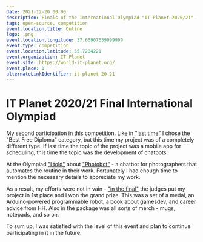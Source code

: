 ```yaml
---
date: 2021-12-20 00:00
description: Finals of the International Olympiad "IT Planet 2020/21". My second participation in this competition.
tags: open-source, competition
event.location.title: Online
logo: .png
event.location.longitude: 37.60907639999999
event.type: competition
event.location.latitude: 55.7284221
event.organization: IT-Planet
event.site: https://world-it-planet.org/
event.place: 1
alternateLinkIdentifier: it-planet-20-21
---
```

# IT Planet 2020/21 Final International Olympiad 

My second participation in this competition. Like in ["last time"](https://coolone.ru/ru/events/it-planet-18-19/) I chose the "Best Free Diploma" category, but this time my project was of a completely different type. If last time the topic of the project was a mobile app for scheduling, this time the topic was the development of chatbots.


At the Olympiad ["I told"](https://youtu.be/bvpScG3gJM0?t=5050) about ["Photobot"](https://coolone.ru/projects/photobot/) - a chatbot for photographers that automates the routine in their work. Fortunately I had enough time to mention the necessary details to appreciate my work.


As a result, my efforts were not in vain - ["in the final"](https://www.youtube.com/watch?v=heqDvEmU368) the judges put my project in 1st place and I won the grand prize. This was a set of a medal, an Arduino-powered programmable robot, a book about gamesdev, and career advice from HH. Also in the package was all sorts of merch - mugs, notepads, and so on.


To sum up, I was satisfied with the level of this event and plan to continue participating in it in the future.
